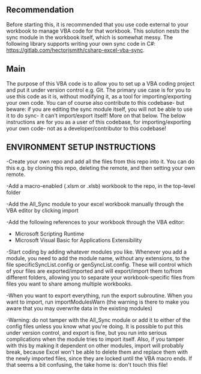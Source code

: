 ## Recommendation

Before starting this, it is recommended that you use code external to your workbook to manage VBA code for that workbook. This solution nests the sync module in the workbook itself, which is somewhat messy. The following library supports writing your own sync code in C#: https://gitlab.com/hectorjsmith/csharp-excel-vba-sync.

## Main

The purpose of this VBA code is to allow you to set up a VBA coding project and put it under version control e.g. Git. The primary use case is for you to use this code as it is, without modifying it, as a tool for importing/exporting your own code. You can of course also contribute to this codebase- but beware: if you are editing the sync module itself, you will not be able to use it to do sync- it can't import/export itself! More on that below. The below instructions are for you as a user of this codebase, for importing/exporting your own code- not as a developer/contributor to this codebase!

## ENVIRONMENT SETUP INSTRUCTIONS

-Create your own repo and add all the files from this repo into it. You can do this e.g. by cloning this repo, deleting the remote, and then setting your own remote.

-Add a macro-enabled (.xlsm or .xlsb) workbook to the repo, in the top-level folder

-Add the All_Sync module to your excel workbook manually through the VBA editor by clicking import

-Add the following references to your workbook through the VBA editor:
* Microsoft Scripting Runtime
* Microsoft Visual Basic for Applications Extensibility

-Start coding by adding whatever modules you like. Whenever you add a module, you need to add the module name, without any extensions, to the file specificSyncList.config or genSyncList.config. These will control which of your files are exported/imported and will export/import them to/from different folders, allowing you to separate your workbook-specific files from files you want to share among multiple workbooks.

-When you want to export everything, run the export subroutine. When you want to import, run importModulesWarn (the warning is there to make you aware that you may overwrite data in the existing modules)

-Warning: do not tamper with the All_Sync module or add it to either of the config files unless you know what you're doing. It is possible to put this under version control, and export is fine, but you run into serious complications when the module tries to import itself. Also, if you tamper with this by making it dependent on other modules, import will probably break, because Excel won't be able to delete them and replace them with the newly imported files, since they are locked until the VBA macro ends. If that seems a bit confusing, the take home is: don't touch this file!
